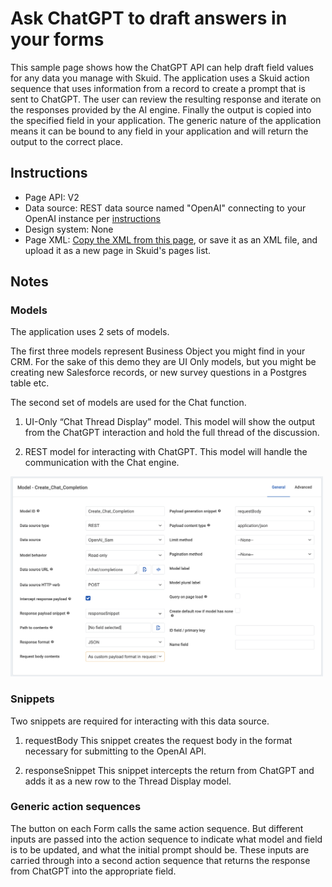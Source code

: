 # Ask ChatGPT to draft answers in your forms
 
This sample page shows how the ChatGPT API can help draft field values for any data you manage with Skuid. The application uses a Skuid action sequence that uses information from a record to create a prompt that is sent to ChatGPT.  The user can review the resulting response and iterate on the responses provided by the AI engine. Finally the output  is copied into the specified field in your application.  The generic nature of the application means it can be bound to any field in your application and will return the output to the correct place. 

## Instructions
- Page API:  V2
- Data source: REST data source named "OpenAI" connecting to your OpenAI instance per [instructions](../)
- Design system: None 
- Page XML:  [Copy the XML from this page](UpdateAnyField_w_ChatGPT.xml), or save it as an XML file, and upload it as a new page in Skuid's pages list.

## Notes

### Models

The application uses 2 sets of models. 

The first three models represent Business Object you might find in your CRM.  For the sake of this demo they are UI Only models,  but you might be creating new Salesforce records, or new survey questions in a Postgres table etc.  

The second set of models are used for the Chat function. 

1.  UI-Only “Chat Thread Display” model. 
This model will show the output from the ChatGPT interaction and hold the full thread of the discussion. 

2. REST model for interacting with ChatGPT. 
This model will handle the communication with the Chat engine. 

<img src="Chat_Completion_Model.png" width="500"></img>


### Snippets
Two snippets are required for interacting with this data source. 

1. requestBody
This snippet creates the request body in the format necessary for submitting to the OpenAI API. 

2.  responseSnippet
This snippet intercepts the return from ChatGPT and adds it as a new row to the Thread Display model. 


### Generic action sequences

The button on each Form calls the same action sequence.  But different inputs are passed into the action sequence to indicate what model and field is to be updated,  and what the initial prompt should be.   These inputs are carried through into a second action sequence that returns the response from ChatGPT into the appropriate field. 
